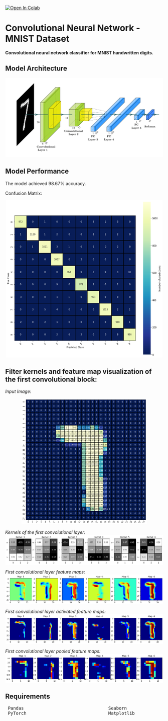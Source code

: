[![Open In Colab](https://colab.research.google.com/assets/colab-badge.svg)](https://colab.research.google.com/github.com/JasonManesis/Convolutional-Neural-Network-Classifier-MNIST/blob/main/CNN_MNIST_PyTorch_VISUALS.ipynb)

# Convolutional Neural Network - MNIST Dataset
**Convolutional neural network classifier for MNIST handwritten digits.**

## Model Architecture

![](/model_architecture.png)

## Model Performance

The model achieved 98.67% accuracy.

Confusion Matrix:
<p align="center">
<img width="500" height="500" src="/confusion_matrix.png">
</p>   


## Filter kernels and feature map visualization of the first convolutional block:

*Input Image:*
<p align="center">
<img width="400" height="400" src="/Project_Image.png">
</p>   


*Kernels of the first convolutional layer:*
<img align="center" src="/Filter_Kernels_CL1.png">


*First convolutional layer feature maps:*
<img align="center" src="/Feature_Maps_CL1.png">


*First convolutional layer activated feature maps:*
<img align="center" src="/Activated_Feature_Maps_CL1.png">


*First convolutional layer pooled feature maps:*
<img align="center" src="/Pooled_Feature_Maps_CL1.png">

## Requirements

<pre>
 Pandas                                Seaborn                                NumPy                          
 PyTorch                               Matplotlib                             scikit-learn        
                                                                 
</pre> 
